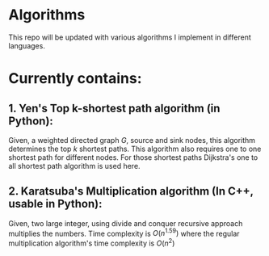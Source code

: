 # Algorithms
This repo will be updated with various algorithms I implement in different languages.

# Currently contains:
## 1. Yen's Top k-shortest path algorithm (in Python):
Given, a weighted directed graph $G$, source and sink nodes, this algorithm determines the top $k$ shortest paths. This algorithm also requires one to one shortest path for different nodes. For those shortest paths Dijkstra's one to all shortest path algorithm is used here.

## 2. Karatsuba's Multiplication algorithm (In C++, usable in Python):
Given, two large integer, using divide and conquer recursive approach multiplies the numbers. Time complexity is $O(n^{1.59})$ where the regular multiplication algorithm's time complexity is $O(n^2)$
